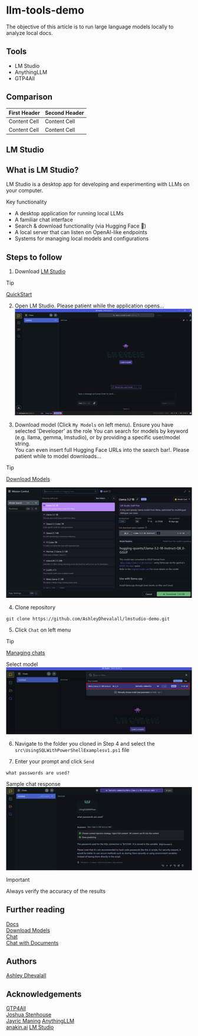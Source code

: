 # llm-tools-demo

The objective of this article is to run large language models locally to analyze local docs.

## Tools  

- LM Studio
- AnythingLLM
- GTP4All

## Comparison

| First Header  | Second Header |
| ------------- | ------------- |
| Content Cell  | Content Cell  |
| Content Cell  | Content Cell  |

## LM Studio

## What is LM Studio?
LM Studio is a desktop app for developing and experimenting with LLMs on your computer.

Key functionality

- A desktop application for running local LLMs  
- A familiar chat interface  
- Search & download functionality (via Hugging Face 🤗)  
- A local server that can listen on OpenAI-like endpoints  
- Systems for managing local models and configurations  

## Steps to follow

1. Download [LM Studio](https://lmstudio.ai/)
> [!TIP]
> [QuickStart](https://lmstudio.ai/docs/basics#1-download-an-llm-to-your-computer)  

2. Open LM Studio. Please patient while the application opens...  
![lmstudio](https://github.com/AshleyDhevalall/lmstudio-demo/blob/main/docs/lmstudio.png)

3. Download model (Click `My Models` on left menu). Ensure you have selected 'Developer' as the role
You can search for models by keyword (e.g. llama, gemma, lmstudio), or by providing a specific user/model string.  
You can even insert full Hugging Face URLs into the search bar!. Please patient while to model downloads...  
> [!TIP]
> [Download Models](https://lmstudio.ai/docs/basics/download-model)

![download](https://github.com/AshleyDhevalall/lmstudio-demo/blob/main/docs/download.png)

4. Clone repository
```
git clone https://github.com/AshleyDhevalall/lmstudio-demo.git
```

5. Click `Chat` on left menu
> [!TIP]
> [Managing chats](https://lmstudio.ai/docs/basics/chat)
  
Select model
![select-model](https://github.com/AshleyDhevalall/lmstudio-demo/blob/main/docs/select_model.png)

6. Navigate to the folder you cloned in Step 4 and select the `src\UsingSQLWithPowerShellExamplesv1.ps1` file

7. Enter your prompt and click `Send`
```
what passwords are used?
```

Sample chat response  
![chat_response](https://github.com/AshleyDhevalall/lmstudio-demo/blob/main/docs/chat_response.png)

> [!IMPORTANT]  
> Always verify the accuracy of the results

## Further reading  
[Docs](https://lmstudio.ai/docs)  
[Download Models](https://lmstudio.ai/docs/basics/download-model)  
[Chat](https://lmstudio.ai/docs/basics/chat)  
[Chat with Documents](https://lmstudio.ai/docs/basics/rag)


## Authors

[Ashley Dhevalall](https://github.com/AshleyDhevalall)

## Acknowledgements

[GTP4All](<https://www.nomic.ai/gpt4all>)  
[Joshua Stenhouse](<https://virtuallysober.com/2017/07/10/working-with-sql-databases-using-powershell/>)  
[Jayric Maning](<https://www.makeuseof.com/what-is-gpt4all-and-how-does-it-work/>) 
[AnythingLLM](<https://anythingllm.com/>)  
[anakin.ai](<https://anakin.ai/blog/anything-llm/>)
[LM Studio](<https://lmstudio.ai/>)  